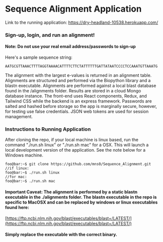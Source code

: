# Sequence Alignment Application

Link to the running application:
[https://dry-headland-10538.herokuapp.com/
](https://dry-headland-10538.herokuapp.com/)



### Sign-up, login, and run an alignment!
#### Note: Do not use your real email address/passwords to sign-up

 
Here's a sample sequence string: 

```
AATGCGTTAAACTTTTAGGTAAAACATTTTCTTCTATTTTTTGATTATAATCCCCTCCAAATGTTAAATG
```
The alignment with the largest e-values is returned in an alignment table.
Alignments are structured and performed via the Biopython library and a blastn
executable. Alignments are performed against a local blast database found in
the /alignments folder. Results are stored in a cloud Mongo database instance.
The front-end uses React components, Redux, and Tailwind CSS while the backend
is an express framework. Passwords are salted and hashed before storage so the
app is marginally secure, however, for testing use false credentials. JSON web tokens are used for session management. 

### Instructions to Running Application 

After cloning the repo, if your local machine is linux based, run the command "./run.sh linux" or "./run.sh mac" for a OSX. This will launch a local development version of the application. See the note below for a Windows machine. 

```console
foo@bar:~$ git clone https://github.com/mns0/Sequence_Alignment.git
//if linux:
foo@bar:~$ ./run.sh linux
//for mac:
foo@bar:~$ ./run.sh mac
```


#### Important Caveat: The alignment is performed by a static blastn executable in the ./alignments folder. The blastn executable in the repo is specific to MacOSX and can be replaced by windows or linux executables found here: 
[https://ftp.ncbi.nlm.nih.gov/blast/executables/blast+/LATEST/](https://ftp.ncbi.nlm.nih.gov/blast/executables/blast+/LATEST/)

#### Simply replace the executable with the correct binary. 

 
